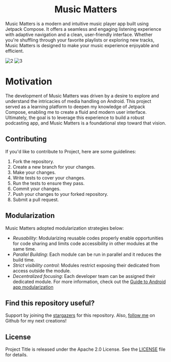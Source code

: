 <h1 align="center">Music Matters</h1>

Music Matters is a modern and intuitive music player app built using Jetpack Compose. It offers a seamless and engaging listening experience with adaptive navigation and a clean, user-friendly interface. Whether you're shuffling through your favorite playlists or exploring new tracks, Music Matters is designed to make your music experience enjoyable and efficient.

![2](https://github.com/user-attachments/assets/aac4ae8f-4d0d-4a04-8104-15180c35162e)
![3](https://github.com/user-attachments/assets/4056a5e8-e36f-472a-92b9-d1f335d22b3a)

# **Motivation**

The development of Music Matters was driven by a desire to explore and understand the intricacies of media handling on Android. This project served as a learning platform to deepen my knowledge of Jetpack Compose, enabling me to create a fluid and modern user interface. Ultimately, the goal is to leverage this experience to build a robust podcasting app, and Music Matters is a foundational step toward that vision. 

## **Contributing**

If you'd like to contribute to Project, here are some guidelines:

1. Fork the repository.
2. Create a new branch for your changes.
3. Make your changes.
4. Write tests to cover your changes.
5. Run the tests to ensure they pass.
6. Commit your changes.
7. Push your changes to your forked repository.
8. Submit a pull request.

## **Modularization**

Music Matters adopted modularization strategies below: 
* *Reusability*: Modularizing reusable codes properly enable opportunities for code sharing and limits code accessibility in other modules at the same time.
* *Parallel Building*: Each module can be run in parallel and it reduces the build time.
* *Strict visibility control*: Modules restrict exposing their dedicated from access outside the module.
* *Decentralized focusing*: Each developer team can be assigned their dedicated module.
For more information, check out the [Guide to Android app modularization](https://developer.android.com/topic/modularization) 

## **Find this repository useful?**

Support by joining the [stargazers](https://github.com/Odhiambo-Michael-Allan/music-matters/stargazers) for this repository.
Also, [follow me](https://github.com/Odhiambo-Michael-Allan) on Github for my next creations!

## **License**

Project Title is released under the Apache 2.0 License. See the [LICENSE](https://www.apache.org/licenses/LICENSE-2.0) file for details.

